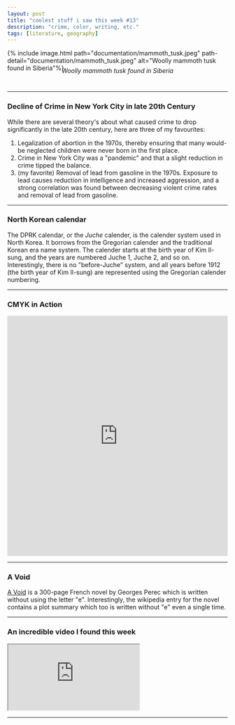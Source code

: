 ```yaml
---
layout: post
title: "coolest stuff i saw this week #13"
description: "crime, color, writing, etc."
tags: [literature, geography]
---
```


{% include image.html path="documentation/mammoth_tusk.jpeg" path-detail="documentation/mammoth_tusk.jpeg" alt="Woolly mammoth tusk found in Siberia"%}
<p style="margin:0; text-align: center;margin: 0;top: -25px;position: relative;"><em>Woolly mammoth tusk found in Siberia</em></p>
  
---

### **Decline of Crime in New York City in late 20th Century**

While there are several theory's about what caused crime to drop significantly in the late 20th century, here are three of my favourites:
1. Legalization of abortion in the 1970s, thereby ensuring that many would-be neglected children were never born in the first place.
2. Crime in New York City was a "pandemic" and that a slight reduction in crime tipped the balance.
3. (my favorite) Removal of lead from gasoline in the 1970s. Exposure to lead causes reduction in intelligence and increased aggression, and a strong correlation was found between decreasing violent crime rates and removal of lead from gasoline.

---

### **North Korean calendar**

The DPRK calendar, or the _Juche_ calender, is the calender system used in North Korea. It borrows from the Gregorian calender and the traditional Korean era name system. The calender starts at the birth year of Kim Il-sung, and the years are numbered Juche 1, Juche 2, and so on. Interestingly, there is no "before-Juche" system, and all years before 1912 (the birth year of Kim Il-sung) are represented using the Gregorian calender numbering.

---

### **CMYK in Action**

<div style='position:relative; padding-bottom:calc(100.00% + 44px)'><iframe src='https://gfycat.com/ifr/CarefulLoathsomeBlackbuck?autoplay=0' frameborder='0' scrolling='no' width='100%' height='100%' style='position:absolute;top:0;left:0;' allowfullscreen></iframe></div>  

---

### **A Void**
[A Void](https://en.wikipedia.org/wiki/A_Void) is a 300-page French novel by Georges Perec which is written without using the letter "e". Interestingly, the wikipedia entry for the novel contains a plot summary which too is written without "e" even a single time. 

---
### **An incredible video I found this week**

<div class="embed-responsive embed-responsive-16by9">
<iframe src="https://www.youtube.com/embed/FFJ_THGj72U?modestbranding=1&autohide=1&showinfo=0&controls=1" allowfullscreen></iframe>
</div>

---

  
